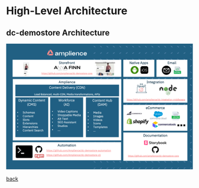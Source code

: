 # High-Level Architecture

## dc-demostore Architecture

![High-Level Architecture](../media/architecture.png)

[back](../README.md)
